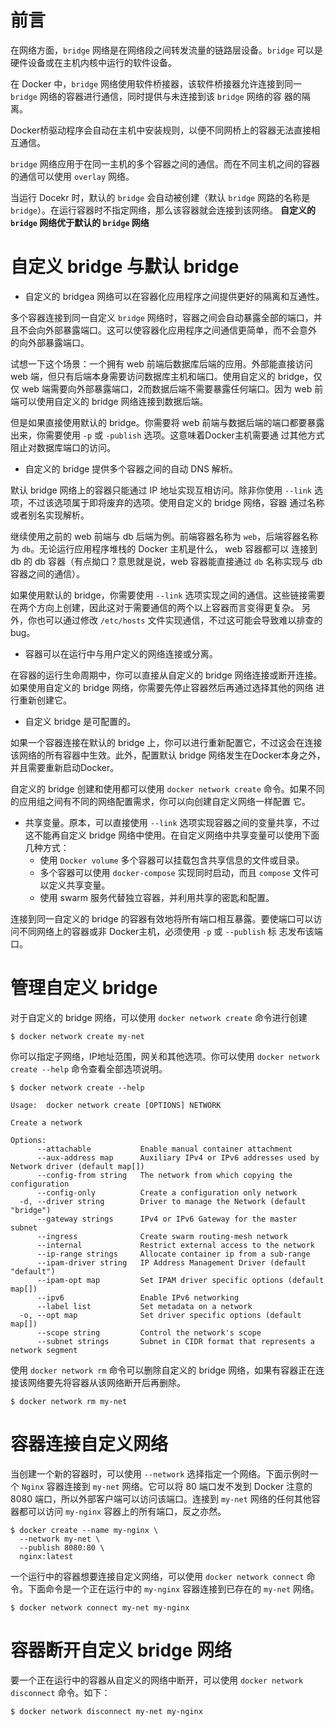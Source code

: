 # 前言

在网络方面，`bridge` 网络是在网络段之间转发流量的链路层设备。`bridge` 可以是硬件设备或在主机内核中运行的软件设备。

在 Docker 中，`bridge` 网络使用软件桥接器，该软件桥接器允许连接到同一 `bridge` 网络的容器进行通信，同时提供与未连接到该 `bridge` 网络的容
器的隔离。

Docker桥驱动程序会自动在主机中安装规则，以便不同网桥上的容器无法直接相互通信。

`bridge` 网络应用于在同一主机的多个容器之间的通信。而在不同主机之间的容器的通信可以使用 `overlay` 网络。

当运行 Docekr 时，默认的 `bridge` 会自动被创建（默认 `bridge` 网路的名称是 `bridge`）。在运行容器时不指定网络，那么该容器就会连接到该网络。
**自定义的 `bridge` 网络优于默认的 `bridge` 网络**

# 自定义 bridge 与默认 bridge

- 自定义的 bridgea 网络可以在容器化应用程序之间提供更好的隔离和互通性。

多个容器连接到同一自定义 `bridge` 网络时，容器之间会自动暴露全部的端口，并且不会向外部暴露端口。这可以使容器化应用程序之间通信更简单，而不会意外
的向外部暴露端口。

试想一下这个场景：一个拥有 web 前端后数据库后端的应用。外部能直接访问 web 端，但只有后端本身需要访问数据库主机和端口。使用自定义的 bridge，仅仅
web 端需要向外部暴露端口，2而数据后端不需要暴露任何端口。因为 web 前端可以使用自定义的 bridge 网络连接到数据后端。

但是如果直接使用默认的 bridge。你需要将 web 前端与数据后端的端口都要暴露出来，你需要使用 `-p` 或 `-publish` 选项。这意味着Docker主机需要通
过其他方式阻止对数据库端口的访问。

- 自定义的 bridge 提供多个容器之间的自动 DNS 解析。

默认 bridge 网络上的容器只能通过 IP 地址实现互相访问。除非你使用 `--link` 选项，不过该选项属于即将废弃的选项。使用自定义的 bridge 网络，容器
通过名称或者别名实现解析。

继续使用之前的 web 前端与 db 后端为例。前端容器名称为 `web`，后端容器名称为 `db`。无论运行应用程序堆栈的 Docker 主机是什么， web 容器都可以
连接到 db 的 db 容器（有点拗口？意思就是说，web 容器能直接通过 `db` 名称实现与 db 容器之间的通信）。

如果使用默认的 bridge，你需要使用 `--link` 选项实现之间的通信。这些链接需要在两个方向上创建，因此这对于需要通信的两个以上容器而言变得更复杂。
另外，你也可以通过修改 `/etc/hosts` 文件实现通信，不过这可能会导致难以排查的 bug。

- 容器可以在运行中与用户定义的网络连接或分离。 

在容器的运行生命周期中，你可以直接从自定义的 bridge 网络连接或断开连接。如果使用自定义的 bridge 网络，你需要先停止容器然后再通过选择其他的网络
进行重新创建它。

- 自定义 bridge 是可配置的。

如果一个容器连接在默认的 bridge 上，你可以进行重新配置它，不过这会在连接该网络的所有容器中生效。此外，配置默认 bridge 网络发生在Docker本身之外，
并且需要重新启动Docker。

自定义的 bridge 创建和使用都可以使用 `docker network create` 命令。如果不同的应用组之间有不同的网络配置需求，你可以向创建自定义网络一样配置
它。

- 共享变量。原本，可以直接使用 `--link` 选项实现容器之间的变量共享，不过这不能再自定义 bridge 网络中使用。在自定义网络中共享变量可以使用下面几种方式：
  - 使用 `Docker volume` 多个容器可以挂载包含共享信息的文件或目录。
  - 多个容器可以使用 `docker-compose` 实现同时启动，而且 `compose` 文件可以定义共享变量。
  - 使用 swarm 服务代替独立容器，并利用共享的密匙和配置。
  
连接到同一自定义的 bridge 的容器有效地将所有端口相互暴露。要使端口可以访问不同网络上的容器或非 Docker主机，必须使用 `-p` 或 `--publish` 标
志发布该端口。

# 管理自定义 bridge

对于自定义的 bridge 网络，可以使用 `docker network create` 命令进行创建

```
$ docker network create my-net
```

你可以指定子网络，IP地址范围，网关和其他选项。你可以使用 `docker network create --help` 命令查看全部选项说明。

```
$ docker network create --help

Usage:	docker network create [OPTIONS] NETWORK

Create a network

Options:
      --attachable           Enable manual container attachment
      --aux-address map      Auxiliary IPv4 or IPv6 addresses used by Network driver (default map[])
      --config-from string   The network from which copying the configuration
      --config-only          Create a configuration only network
  -d, --driver string        Driver to manage the Network (default "bridge")
      --gateway strings      IPv4 or IPv6 Gateway for the master subnet
      --ingress              Create swarm routing-mesh network
      --internal             Restrict external access to the network
      --ip-range strings     Allocate container ip from a sub-range
      --ipam-driver string   IP Address Management Driver (default "default")
      --ipam-opt map         Set IPAM driver specific options (default map[])
      --ipv6                 Enable IPv6 networking
      --label list           Set metadata on a network
  -o, --opt map              Set driver specific options (default map[])
      --scope string         Control the network's scope
      --subnet strings       Subnet in CIDR format that represents a network segment

```

使用 `docker network rm` 命令可以删除自定义的 bridge 网络，如果有容器正在连接该网络要先将容器从该网络断开后再删除。

```
$ docker network rm my-net
```

# 容器连接自定义网络

当创建一个新的容器时，可以使用 `--network` 选择指定一个网络。下面示例时一个 `Nginx` 容器连接到 `my-net` 网络。它可以将 80 端口发不发到 Docker
注意的 8080 端口，所以外部客户端可以访问该端口。连接到 `my-net` 网络的任何其他容器都可以访问 `my-nginx` 容器上的所有端口，反之亦然。

```
$ docker create --name my-nginx \
  --network my-net \
  --publish 8080:80 \
  nginx:latest
```

一个运行中的容器想要连接自定义网络，可以使用 `docker network connect` 命令。下面命令是一个正在运行中的 `my-nginx` 容器连接到已存在的 `my-net`
 网络。
 
 ```
 $ docker network connect my-net my-nginx
 ```
 
 # 容器断开自定义 bridge 网络
 
 要一个正在运行中的容器从自定义的网络中断开，可以使用 `docker network disconnect` 命令。如下：
 
 ```
 $ docker network disconnect my-net my-nginx
 ```